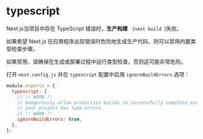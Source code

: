 # typescript

Next.js当项目中存在 TypeScript 错误时，**生产构建** （`next build `)失败。

如果希望 Next.js 在应用程序出现错误时危险地生成生产代码，则可以禁用内置类型检查步骤。

如果禁用，请确保在生成或部署过程中运行类型检查，否则这可能非常危险。

打开 `next.config.js` 并在 `typescript` 配置中启用 `ignoreBuildErrors` 选项：

```js
module.exports = {
  typescript: {
    // !! WARN !!
    // Dangerously allow production builds to successfully complete even if
    // your project has type errors.
    // !! WARN !!
    ignoreBuildErrors: true,
  },
};
```

